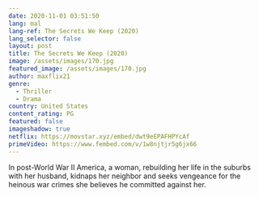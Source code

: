 ```yaml
---
date: 2020-11-01 03:51:50
lang: mal
lang-ref: The Secrets We Keep (2020)
lang_selector: false
layout: post
title: The Secrets We Keep (2020)
image: /assets/images/170.jpg
featured_image: /assets/images/170.jpg
author: maxflix21
genre:
  - Thriller
  - Drama
country: United States
content_rating: PG
featured: false
imageshadow: true
netflix: https://movstar.xyz/embed/dwt9eEPAFHPYcAf
primeVideo: https://www.fembed.com/v/1w8njtjr5g6jx66
---
```

In post-World War II America, a woman, rebuilding her life in the suburbs with her husband, kidnaps her neighbor and seeks vengeance for the heinous war crimes she believes he committed against her.
